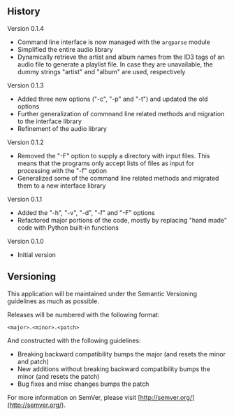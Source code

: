 ## History

Version 0.1.4

* Command line interface is now managed with the `argparse` module
* Simplified the entire audio library
* Dynamically retrieve the artist and album names from the ID3 tags of an audio file to generate a playlist file. In case they are unavailable, the dummy strings "artist" and "album" are used, respectively

Version 0.1.3

* Added three new options ("-c", "-p" and "-t") and updated the old options
* Further generalization of commnand line related methods and migration to the interface library
* Refinement of the audio library

Version 0.1.2

* Removed the "-F" option to supply a directory with input files. This means that the programs only accept lists of files as input for processing with the "-f" option
* Generalized some of the command line related methods and migrated them to a new interface library

Version 0.1.1

* Added the "-h", "-v", "-d", "-f" and "-F" options
* Refactored major portions of the code, mostly by replacing "hand made" code with Python built-in functions

Version 0.1.0

* Initial version

## Versioning

This application will be maintained under the Semantic Versioning guidelines as much as possible.

Releases will be numbered with the following format:

`<major>.<minor>.<patch>`

And constructed with the following guidelines:

* Breaking backward compatibility bumps the major (and resets the minor and patch)
* New additions without breaking backward compatibility bumps the minor (and resets the patch)
* Bug fixes and misc changes bumps the patch

For more information on SemVer, please visit [http://semver.org/](http://semver.org/).
